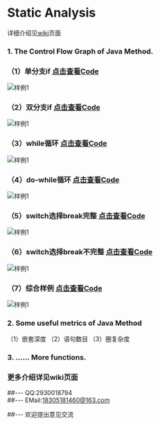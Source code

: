 # Static Analysis
详细介绍见[wiki](https://github.com/Naplues/Static-Analysis/wiki)页面
### 1. The Control Flow Graph of Java Method.

### （1）单分支if [点击查看Code](https://github.com/Naplues/Static-Analysis/blob/master/res/If.java)
![样例1](https://github.com/Naplues/Static-Analysis/blob/master/out/If.svg)
### （2）双分支if [点击查看Code](https://github.com/Naplues/Static-Analysis/blob/master/res/IfElse.java)
![样例1](https://github.com/Naplues/Static-Analysis/blob/master/out/IfElse.svg)
### （3）while循环 [点击查看Code](https://github.com/Naplues/Static-Analysis/blob/master/res/While.java)
![样例1](https://github.com/Naplues/Static-Analysis/blob/master/out/While.svg)
### （4）do-while循环 [点击查看Code](https://github.com/Naplues/Static-Analysis/blob/master/res/DoWhile.java)
![样例1](https://github.com/Naplues/Static-Analysis/blob/master/out/DoWhile.svg)
### （5）switch选择break完整 [点击查看Code](https://github.com/Naplues/Static-Analysis/blob/master/res/Switch.java)
![样例1](https://github.com/Naplues/Static-Analysis/blob/master/out/Switch.svg)
### （6）switch选择break不完整 [点击查看Code](https://github.com/Naplues/Static-Analysis/blob/master/res/Switch2.java)
![样例1](https://github.com/Naplues/Static-Analysis/blob/master/out/Switch2.svg)
### （7）综合样例 [点击查看Code](https://github.com/Naplues/Static-Analysis/blob/master/res/Final.java)
![样例1](https://github.com/Naplues/Static-Analysis/blob/master/out/Final.svg)


### 2. Some useful metrics of Java Method
（1）嵌套深度
（2）语句数目
（3）圈复杂度
### 3. ...... More functions.

### 更多介绍详见wiki页面
##--- QQ:2930018794<br>
##--- EMail:18305181460@163.com

##--- 欢迎提出意见交流
